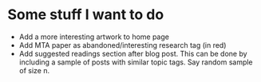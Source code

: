 # Some stuff I want to do
* Add a more interesting artwork to home page
* Add MTA paper as abandoned/interesting research tag (in red)
* Add suggested readings section after blog post. This can be done by including a sample of posts with similar topic tags. Say random sample of size n.
